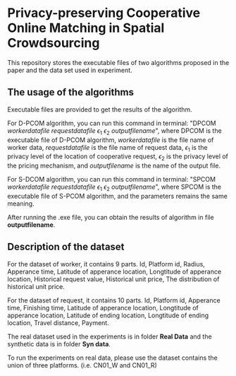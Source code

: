 

# Privacy-preserving Cooperative Online Matching in Spatial Crowdsourcing

This repository stores the executable files of two algorithms proposed in the paper and the data set used in experiment.



## The usage of the algorithms

Executable files are provided to get the results of the algorithm.



For D-PCOM algorithm, you can run this command in terminal: "DPCOM *workerdatafile* *requestdatafile* $\epsilon_1$ $\epsilon_2$ *outputfilename*", where DPCOM is the executable file of D-PCOM algorithm, *workerdatafile* is the file name of worker data, *requestdatafile* is the file name of request data, $\epsilon_1$ is the privacy level of the location of cooperative request, $\epsilon_2$ is the privacy level of the pricing mechanism, and *outputfilename* is the name of the output file.



For S-DCOM algorithm, you can run this command in terminal: "SPCOM *workerdatafile* *requestdatafile* $\epsilon_1$ $\epsilon_2$ *outputfilename*", where SPCOM is the executable file of S-PCOM algorithm, and the parameters remains the same meaning.



After running the .exe file, you can obtain the results of algorithm in file **outputfilename**. 



## Description of the dataset

For the dataset of worker, it contains 9 parts. Id, Platform id, Radius, Apperance time, Latitude of apperance location, Longtitude of apperance location, Historical request value, Historical unit price, The distribution of historical unit price.



For the dataset of request, it contains 10 parts. Id, Platform id, Apperance time, Finishing time, Latitude of apperance location, Longtitude of apperance location, Latitude of ending location, Longtitude of ending location, Travel distance, Payment.



The real dataset used in the experiments is in folder **Real Data** and the synthetic data is in folder **Syn data**.

To run the experiments on real data, please use the dataset contains the union of three platforms. (i.e. CN01_W and CN01_R)



